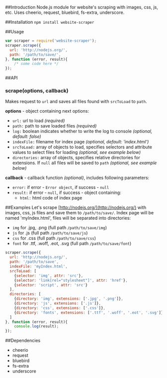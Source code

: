 ##Introduction
Node.js module for website's scraping with images, css, js, etc. Uses cheerio, request, bluebird, fs-extra, underscore.

##Installation
`npm install website-scraper`

##Usage
```javascript
var scraper = require('website-scraper'); 
scraper.scrape({
  url: 'http://nodejs.org/',
  path: '/path/to/save/',
}, function (error, result){
	/* some code here */
});
```

##API
### scrape(options, callback)
Makes request to `url` and saves all files found with `srcToLoad` to `path`. 

**options** - object containing next options:

 - `url:` url to load *(required)*
 - `path:` path to save loaded files *(required)*
 - `log:` boolean indicates whether to write the log to console *(optional, default: false)*
 - `indexFile:` filename for index page *(optional, default: 'index.html')*
 - `srcToLoad:` array of objects to load, specifies selectors and attribute values to select files for loading *(optional, see example below)*
 - `directories:` array of objects, specifies relative directories for extensions. If `null` all files will be saved to `path` *(optional, see example below)*
 
 
**callback** - callback function *(optional)*, includes following parameters:
 
  - `error:` if error - `Error object`, if success - `null`
  - `result:` if error - `null`, if success - object containing:
    - `html:` html code of index page


##Examples
Let's scrape [http://nodejs.org/](http://nodejs.org/) with images, css, js files and save them to `/path/to/save/`. Index page will be named 'myIndex.html', files will be separated into directories:

  - `img` for .jpg, .png (full path `/path/to/save/img`) 
  - `js` for .js (full path `/path/to/save/js`)
  - `css` for .css (full path `/path/to/save/css`)
  - `font` for .ttf, .woff, .eot, .svg (full path `/path/to/save/font`)

```javascript
scraper.scrape({
  url: 'http://nodejs.org/',
  path: '/path/to/save',
  indexFile: 'myIndex.html',
  srcToLoad: [
    {selector: 'img', attr: 'src'},
    {selector: 'link[rel="stylesheet"]', attr: 'href'},
    {selector: 'script', attr: 'src'}
  ],
  directories: [
    {directory: 'img', extensions: ['.jpg', '.png']},
    {directory: 'js', extensions: ['.js']},
    {directory: 'css', extensions: ['.css']},
    {directory: 'fonts', extensions: ['.ttf', '.woff', '.eot', '.svg']}
  ]
}, function (error, result){
	console.log(result);
});
```

##Dependencies

 - cheerio
 - request
 - bluebird
 - fs-extra
 - underscore
